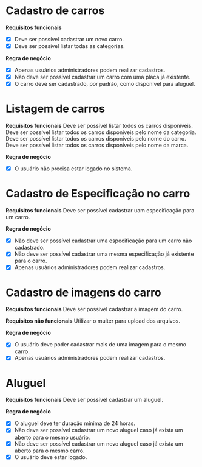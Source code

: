 # Cadastro de carros

**Requisitos funcionais**
* [X] Deve ser possível cadastrar um novo carro.
* [X] Deve ser possível listar todas as categorias.

**Regra de negócio**
* [X] Apenas usuários administradores podem realizar cadastros.
* [X] Não deve ser possível cadastrar um carro com uma placa já existente.
* [X] O carro deve ser cadastrado, por padrão, como disponível para aluguel.

# Listagem de carros

**Requisitos funcionais**
Deve ser possível listar todos os carros disponíveis.
Deve ser possível listar todos os carros disponiveis pelo nome da categoria.
Deve ser possível listar todos os carros disponiveis pelo nome do carro.
Deve ser possível listar todos os carros disponiveis pelo nome da marca.

**Regra de negócio**
* [X] O usuário não precisa estar logado no sistema.

# Cadastro de Especificação no carro

**Requisitos funcionais**
Deve ser possível cadastrar uam especificação para um carro.

**Regra de negócio**
* [X] Não deve ser possível cadastrar uma especificação para um carro não cadastrado.
* [X] Não deve ser possível cadastrar uma mesma especificação já existente para o carro.
* [X] Apenas usuários administradores podem realizar cadastros.

# Cadastro de imagens do carro

**Requisitos funcionais**
Deve ser possível cadastrar a imagem do carro.

**Requisitos não funcionais**
Utilizar o multer para upload dos arquivos.

**Regra de negócio**
* [X] O usuário deve poder cadastrar mais de uma imagem para o mesmo carro.
* [X] Apenas usuários administradores podem realizar cadastros.

# Aluguel

**Requisitos funcionais**
Deve ser possível cadastrar um aluguel.

**Regra de negócio**
* [X] O aluguel deve ter duração mínima de 24 horas.
* [X] Não deve ser possível cadastrar um novo aluguel caso já exista um aberto para o mesmo usuário.
* [X] Não deve ser possível cadastrar um novo aluguel caso já exista um aberto para o mesmo carro.
* [X] O usuário deve estar logado.